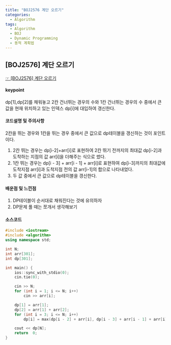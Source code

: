 ```yaml
---
title: "BOJ2576 계단 오르기"
categories:
  - Algorithm
tags:
  - Algorithm
  - BOJ
  - Dynamic Programming
  - 동적 계획법
---
```


## [BOJ2576] 계단 오르기
 [☞ [BOJ2576] 계단 오르기](https://www.acmicpc.net/problem/2576)

#### keypoint
dp[1],dp[2]를 채워놓고 2칸 건너뛰는 경우의 수와 1칸 건너뛰는 경우의 수 중에서 큰 값을 현재 위치하고 있는 인덱스 dp[i]에 대입하여 갱신한다.

#### 코드설명 및 주의사항
2칸을 뛰는 경우와 1칸을 뛰는 경우 중에서 큰 값으로 dp테이블을 갱신하는 것이 포인트이다.
1. 2칸 뛰는 경우는 dp[i-2]+arr[i]로 표현하여 2칸 뛰기 전까지의 최대값 dp[i-2]과 도착하는 지점의 값 arr[i]을 더해주는 식으로 썼다.
2. 1칸 뛰는 경우는 dp[i - 3] + arr[i - 1] + arr[i]로 표현하여 dp[i-3]까지의 최대값에 도착지점 arr[i]과 도착지점 전의 값 arr[i-1]의 합으로 나타내었다.
3. 두 값 중에서 큰 값으로 dp테이블을 갱신한다.

#### 배운점 및 느낀점
1. DP테이블이 순서대로 채워진다는 것에 유의하자
2. DP문제 풀 때는 쪼개서 생각해보기
 

#### 소스코드
```cpp
#include <iostream>
#include <algorithm>
using namespace std;

int N;
int arr[301];
int dp[301];

int main() {
	ios::sync_with_stdio(0);
	cin.tie(0);

	cin >> N;
	for (int i = 1; i <= N; i++)
		cin >> arr[i];

	dp[1] = arr[1];
	dp[2] = arr[1] + arr[2];
	for (int i = 3; i <= N; i++) 
		dp[i] = max(dp[i - 2] + arr[i], dp[i - 3] + arr[i - 1] + arr[i]);

	cout << dp[N];
	return  0;
}
```



